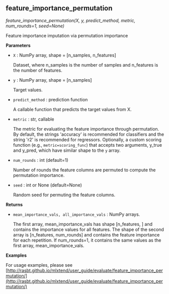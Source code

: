 ## feature_importance_permutation

*feature_importance_permutation(X, y, predict_method, metric, num_rounds=1, seed=None)*

Feature importance imputation via permutation importance

**Parameters**


- `X` : NumPy array, shape = [n_samples, n_features]

    Dataset, where n_samples is the number of samples and
    n_features is the number of features.


- `y` : NumPy array, shape = [n_samples]

    Target values.


- `predict_method` : prediction function

    A callable function that predicts the target values
    from X.


- `metric` : str, callable

    The metric for evaluating the feature importance through
    permutation. By default, the strings 'accuracy' is
    recommended for classifiers and the string 'r2' is
    recommended for regressors. Optionally, a custom
    scoring function (e.g., `metric=scoring_func`) that
    accepts two arguments, y_true and y_pred, which have
    similar shape to the `y` array.


- `num_rounds` : int (default=1)

    Number of rounds the feature columns are permuted to
    compute the permutation importance.


- `seed` : int or None (default=None)

    Random seed for permuting the feature columns.

**Returns**


- `mean_importance_vals, all_importance_vals` : NumPy arrays.

    The first array, mean_importance_vals has shape [n_features, ] and
    contains the importance values for all features.
    The shape of the second array is [n_features, num_rounds] and contains
    the feature importance for each repetition. If num_rounds=1,
    it contains the same values as the first array, mean_importance_vals.

**Examples**

For usage examples, please see
    [http://rasbt.github.io/mlxtend/user_guide/evaluate/feature_importance_permutation/](http://rasbt.github.io/mlxtend/user_guide/evaluate/feature_importance_permutation/)

